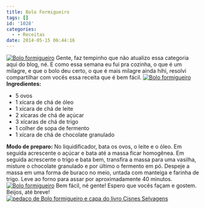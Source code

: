 ```yaml
---
title: Bolo Formigueiro
tags: []
id: '1028'
categories:
  - - Receitas
date: 2014-05-15 06:44:16
---
```


[![Bolo formigueiro ](http://162.243.62.160/wp-content/uploads/2014/05/dsc028272.jpg?w=650)](http://162.243.62.160/wp-content/uploads/2014/05/dsc028272.jpg) Gente, faz tempinho que não atualizo essa categoria aqui do blog, né. E como essa semana eu fui pra cozinha, o que é um milagre, e que o bolo deu certo, o que é mais milagre ainda hihi, resolvi compartilhar com vocês essa receita que é bem fácil. [![Bolo formigueiro ](http://162.243.62.160/wp-content/uploads/2014/05/dsc02823.jpg?w=650)](http://162.243.62.160/wp-content/uploads/2014/05/dsc02823.jpg) **Ingredientes:** 

*   5 ovos
*   1 xícara de chá de óleo
*   1 xícara de chá de leite
*   2 xícaras de chá de açúcar
*   3 xícaras de chá de trigo
*   1 colher de sopa de fermento
*   1 xícara de chá de chocolate granulado

**Modo de preparo:** No liquidificador, bata os ovos, o leite e o óleo. Em seguida acrescente o açúcar e bata até a massa ficar homogênea. Em seguida acrescente o trigo e bata bem, transfira a massa para uma vasilha, misture o chocolate granulado e por último o fermento em pó. Despeje a massa em uma forma de buraco no meio, untada com manteiga e farinha de trigo. Leve ao forno para assar por aproximadamente 40 minutos. [![Bolo formigueiro ](http://162.243.62.160/wp-content/uploads/2014/05/dsc02825.jpg?w=650)](http://162.243.62.160/wp-content/uploads/2014/05/dsc02825.jpg) Bem fácil, né gente! Espero que vocês façam e gostem. Beijos, até breve! [![pedaço de Bolo formigueiro e capa do livro Cisnes Selvagens](http://162.243.62.160/wp-content/uploads/2014/05/dsc02828.jpg?w=650)](http://162.243.62.160/wp-content/uploads/2014/05/dsc02828.jpg)
